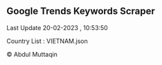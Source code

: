 

## Google Trends Keywords Scraper 
 
Last Update 20-02-2023 , 10:53:50

Country List :
VIETNAM.json



© Abdul Muttaqin 
